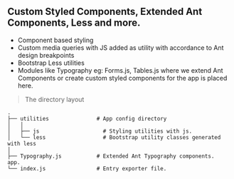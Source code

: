 ## Custom Styled Components, Extended Ant Components, Less and more.

- Component based styling
- Custom media queries with JS added as utility with accordance to Ant design breakpoints
- Bootstrap Less utilities
- Modules like Typography eg: Forms.js, Tables.js where we extend Ant Components or create custom styled components for the app is placed here.

> The directory layout

    .
    ├── utilities               # App config directory
    │   │
    │   ├── js                    # Styling utilities with js.
    │   └── less                  # Bootstrap utility classes generated with less
    │
    ├── Typography.js           # Extended Ant Typography components.  app.
    └── index.js                # Entry exporter file.
